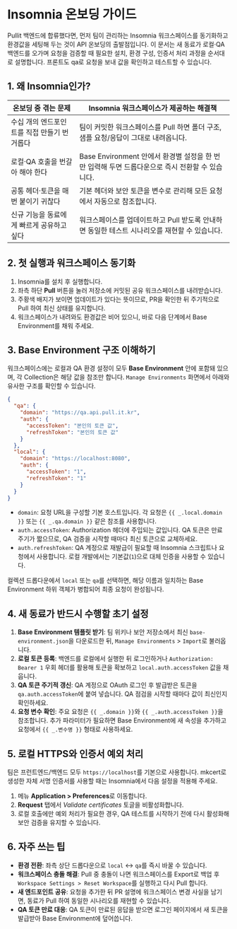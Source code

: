 # Insomnia 온보딩 가이드

Pullit 백엔드에 합류했다면, 먼저 팀이 관리하는 Insomnia 워크스페이스를 동기화하고 환경값을 세팅해 두는 것이 API 온보딩의 출발점입니다. 이 문서는 새 동료가 로컬·QA 백엔드를 오가며 요청을 검증할 때 필요한 설치, 환경 구성, 인증서 처리 과정을 순서대로 설명합니다. 프론트도 qa로 요청을 보내 값을 확인하고 테스트할 수 있습니다.

## 1. 왜 Insomnia인가?

| 온보딩 중 겪는 문제 | Insomnia 워크스페이스가 제공하는 해결책 |
| --- | --- |
| 수십 개의 엔드포인트를 직접 만들기 번거롭다 | 팀이 커밋한 워크스페이스를 Pull 하면 폴더 구조, 샘플 요청/응답이 그대로 내려옵니다. |
| 로컬·QA 호출을 번갈아 해야 한다 | Base Environment 안에서 환경별 설정을 한 번만 입력해 두면 드롭다운으로 즉시 전환할 수 있습니다. |
| 공통 헤더·토큰을 매번 붙이기 귀찮다 | 기본 헤더와 보안 토큰을 변수로 관리해 모든 요청에서 자동으로 참조합니다. |
| 신규 기능을 동료에게 빠르게 공유하고 싶다 | 워크스페이스를 업데이트하고 Pull 받도록 안내하면 동일한 테스트 시나리오를 재현할 수 있습니다. |

## 2. 첫 실행과 워크스페이스 동기화

1. Insomnia를 설치 후 실행합니다.
2. 좌측 하단 **Pull** 버튼을 눌러 저장소에 커밋된 공유 워크스페이스를 내려받습니다.
3. 주황색 배지가 보이면 업데이트가 있다는 뜻이므로, PR을 확인한 뒤 주기적으로 Pull 하여 최신 상태를 유지합니다.
4. 워크스페이스가 내려와도 환경값은 비어 있으니, 바로 다음 단계에서 Base Environment를 채워 주세요.

## 3. Base Environment 구조 이해하기

워크스페이스에는 로컬과 QA 환경 설정이 모두 **Base Environment** 안에 포함돼 있으며, 각 Collection은 해당 값을 참조만 합니다. `Manage Environments` 화면에서 아래와 유사한 구조를 확인할 수 있습니다.

```json
{
  "qa": {
    "domain": "https://qa.api.pull.it.kr",
    "auth": {
      "accessToken": "본인의 토큰 값",
      "refreshToken": "본인의 토큰 값"
    }
  },
  "local": {
    "domain": "https://localhost:8080",
    "auth": {
      "accessToken": "1",
      "refreshToken": "1"
    }
  }
}
```

- `domain`: 요청 URL을 구성할 기본 호스트입니다. 각 요청은 `{{ _.local.domain }}` 또는 `{{ _.qa.domain }}` 같은 참조를 사용합니다.
- `auth.accessToken`: Authorization 헤더에 주입되는 값입니다. QA 토큰은 만료 주기가 짧으므로, QA 검증을 시작할 때마다 최신 토큰으로 교체하세요.
- `auth.refreshToken`: QA 계정으로 재발급이 필요할 때 Insomnia 스크립트나 요청에서 사용합니다. 로컬 개발에서는 기본값(`1`)으로 대체 인증을 사용할 수 있습니다.

컬렉션 드롭다운에서 `local` 또는 `qa`를 선택하면, 해당 이름과 일치하는 Base Environment 하위 객체가 병합되어 최종 요청이 완성됩니다.

## 4. 새 동료가 반드시 수행할 초기 설정

1. **Base Environment 템플릿 받기**: 팀 위키나 보안 저장소에서 최신 `base-environment.json`을 다운로드한 뒤, `Manage Environments` > `Import`로 불러옵니다.
2. **로컬 토큰 등록**: 백엔드를 로컬에서 실행한 뒤 로그인하거나 `Authorization: Bearer 1` 우회 헤더를 활용해 토큰을 확보하고 `local.auth.accessToken` 값을 채웁니다.
3. **QA 토큰 주기적 갱신**: QA 계정으로 OAuth 로그인 후 발급받은 토큰을 `qa.auth.accessToken`에 붙여 넣습니다. QA 점검을 시작할 때마다 값이 최신인지 확인하세요.
4. **요청 변수 확인**: 주요 요청은 `{{ _.domain }}`와 `{{ _.auth.accessToken }}`을 참조합니다. 추가 파라미터가 필요하면 Base Environment에 새 속성을 추가하고 요청에서 `{{ _.변수명 }}` 형태로 사용하세요.

## 5. 로컬 HTTPS와 인증서 예외 처리

팀은 프런트엔드/백엔드 모두 `https://localhost`를 기본으로 사용합니다. mkcert로 생성한 자체 서명 인증서를 사용할 때는 Insomnia에서 다음 설정을 적용해 주세요.

1. 메뉴 **Application > Preferences**로 이동합니다.
2. **Request** 탭에서 *Validate certificates* 토글을 비활성화합니다.
3. 로컬 호출에만 예외 처리가 필요한 경우, QA 테스트를 시작하기 전에 다시 활성화해 보안 검증을 유지할 수 있습니다.

## 6. 자주 쓰는 팁

- **환경 전환**: 좌측 상단 드롭다운으로 `local` ↔ `qa`를 즉시 바꿀 수 있습니다.
- **워크스페이스 충돌 해결**: Pull 중 충돌이 나면 워크스페이스를 Export로 백업 후 `Workspace Settings > Reset Workspace`를 실행하고 다시 Pull 합니다.
- **새 엔드포인트 공유**: 요청을 추가한 뒤 PR 설명에 워크스페이스 변경 사실을 남기면, 동료가 Pull 하여 동일한 시나리오를 재현할 수 있습니다.
- **QA 토큰 만료 대응**: QA 토큰이 만료된 응답을 받으면 로그인 페이지에서 새 토큰을 발급받아 Base Environment에 덮어씁니다.
